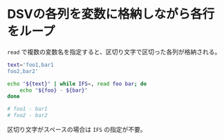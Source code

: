 # DSVの各列を変数に格納しながら各行をループ

`read` で複数の変数名を指定すると、区切り文字で区切った各列が格納される。  

```sh
text='foo1,bar1
foo2,bar2'

echo "${text}" | while IFS=, read foo bar; do
    echo "${foo} - ${bar}"
done

# foo1 - bar1
# foo2 - bar2
```

区切り文字がスペースの場合は `IFS` の指定が不要。
